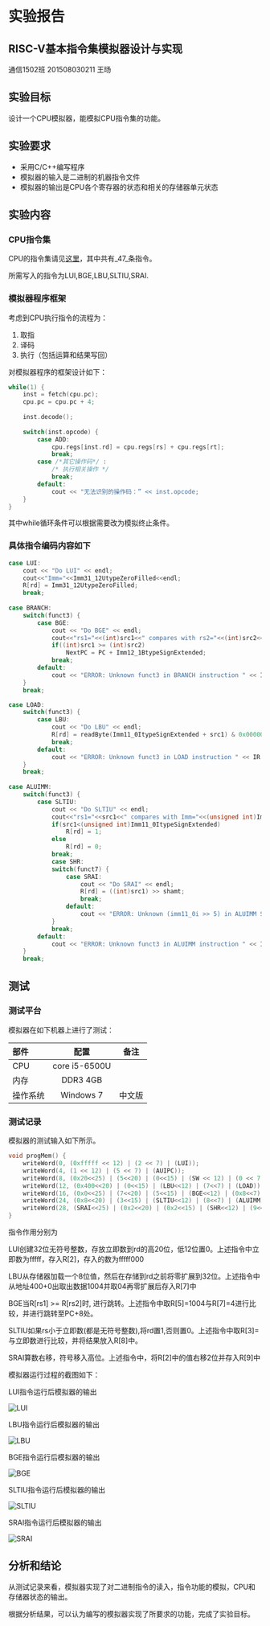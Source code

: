 # 实验报告

## RISC-V基本指令集模拟器设计与实现

通信1502班 201508030211 王旸

## 实验目标

设计一个CPU模拟器，能模拟CPU指令集的功能。

## 实验要求

* 采用C/C++编写程序
* 模拟器的输入是二进制的机器指令文件
* 模拟器的输出是CPU各个寄存器的状态和相关的存储器单元状态

## 实验内容

### CPU指令集

CPU的指令集请见[这里](https://riscv.org/specifications/)，其中共有_47_条指令。

所需写入的指令为LUI,BGE,LBU,SLTIU,SRAI.

### 模拟器程序框架

考虑到CPU执行指令的流程为：

1. 取指
2. 译码
3. 执行（包括运算和结果写回）

对模拟器程序的框架设计如下：

```C++
while(1) {
    inst = fetch(cpu.pc);
    cpu.pc = cpu.pc + 4;
    
    inst.decode();
    
    switch(inst.opcode) {
        case ADD:
            cpu.regs[inst.rd] = cpu.regs[rs] + cpu.regs[rt];
            break;
        case /*其它操作码*/ :
            /* 执行相关操作 */
            break;
        default:
            cout << "无法识别的操作码：” << inst.opcode;
    }
}
```

其中while循环条件可以根据需要改为模拟终止条件。

### 具体指令编码内容如下

```C++
case LUI:
	cout << "Do LUI" << endl;
	cout<<"Imm="<<Imm31_12UtypeZeroFilled<<endl;
	R[rd] = Imm31_12UtypeZeroFilled;
	break;
	
case BRANCH:
	switch(funct3) {
		case BGE:
			cout << "Do BGE" << endl;
			cout<<"rs1="<<(int)src1<<" compares with rs2="<<(int)src2<<endl;
			if((int)src1 >= (int)src2)
				NextPC = PC + Imm12_1BtypeSignExtended;
			break;
		default:
			cout << "ERROR: Unknown funct3 in BRANCH instruction " << IR << endl;
	}
	break;

case LOAD:
	switch(funct3) {
		case LBU:
			cout << "Do LBU" << endl;
			R[rd] = readByte(Imm11_0ItypeSignExtended + src1) & 0x000000ff;
			break;
		default:
			cout << "ERROR: Unknown funct3 in LOAD instruction " << IR << endl;
	}
	break;
	
case ALUIMM:
	switch(funct3) {
		case SLTIU:
			cout << "Do SLTIU" << endl;
			cout<<"rs1="<<src1<<" compares with Imm="<<(unsigned int)Imm11_0ItypeSignExtended<<endl;
			if(src1<(unsigned int)Imm11_0ItypeSignExtended)
				R[rd] = 1;
			else
				R[rd] = 0;
			break;
			case SHR:
			switch(funct7) {
				case SRAI:
					cout << "Do SRAI" << endl;
					R[rd] = ((int)src1) >> shamt;
					break;
				default:
					cout << "ERROR: Unknown (imm11_0i >> 5) in ALUIMM SHR instruction " << IR << endl;
			}
			break;
		default:
			cout << "ERROR: Unknown funct3 in ALUIMM instruction " << IR << endl;
	}
	break;
```

## 测试

### 测试平台

模拟器在如下机器上进行了测试：

| 部件     | 配置             | 备注   |
| :--------|:----------------:| :-----:|
| CPU      | core i5-6500U    |        |
| 内存     | DDR3 4GB         |        |
| 操作系统 | Windows 7        | 中文版 |

### 测试记录

模拟器的测试输入如下所示。

```C++
void progMem() {
	writeWord(0, (0xfffff << 12) | (2 << 7) | (LUI));
	writeWord(4, (1 << 12) | (5 << 7) | (AUIPC));
	writeWord(8, (0x20<<25) | (5<<20) | (0<<15) | (SW << 12) | (0 << 7) | (STORE));
	writeWord(12, (0x400<<20) | (0<<15) | (LBU<<12) | (7<<7) | (LOAD));
	writeWord(16, (0x0<<25) | (7<<20) | (5<<15) | (BGE<<12) | (0x8<<7) | (BRANCH));
	writeWord(24, (0x8<<20) | (3<<15) | (SLTIU<<12) | (8<<7) | (ALUIMM));
	writeWord(28, (SRAI<<25) | (0x2<<20) | (0x2<<15) | (SHR<<12) | (9<<7) | (ALUIMM));
}
```
指令作用分别为

LUI创建32位无符号整数，存放立即数到rd的高20位，低12位置0。上述指令中立即数为fffff，存入R[2]，存入的数为fffff000

LBU从存储器加载一个8位值，然后在存储到rd之前将零扩展到32位。上述指令中从地址400+0出取出数据1004并取04再零扩展后存入R[7]中

BGE当R[rs1] >= R[rs2]时, 进行跳转。上述指令中取R[5]=1004与R[7]=4进行比较，并进行跳转至PC+8处。

SLTIU如果rs小于立即数(都是无符号整数),将rd置1,否则置0。上述指令中取R[3]=与立即数进行比较，并将结果放入R[8]中。

SRAI算数右移，符号移入高位。上述指令中，将R[2]中的值右移2位并存入R[9]中


模拟器运行过程的截图如下：

LUI指令运行后模拟器的输出

![LUI](./DoLUI.JPG)

LBU指令运行后模拟器的输出

![LBU](./DoLBU.JPG)

BGE指令运行后模拟器的输出

![BGE](./DoBGE.JPG)

SLTIU指令运行后模拟器的输出

![SLTIU](./DoSLTIU.JPG)

SRAI指令运行后模拟器的输出

![SRAI](./DoSRAI.JPG)


## 分析和结论

从测试记录来看，模拟器实现了对二进制指令的读入，指令功能的模拟，CPU和存储器状态的输出。

根据分析结果，可以认为编写的模拟器实现了所要求的功能，完成了实验目标。

